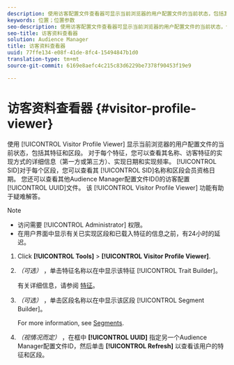 ```yaml
---
description: 使用访客配置文件查看器可显示当前浏览器的用户配置文件的当前状态，包括其特征和区段。 对于每个特征，您可以查看其SID、名称、访客特征实现方式的详细信息（第一方或第三方）、实现日期和实现频率。 对于每个区段，您可以查看其SID、名称和区段成员日期。 您还可以查看其他Audience Manager配置文件ID(UUID)的访客配置文件。 访客资料查看器有助于排除故障。
keywords: 位置；位置参数
seo-description: 使用访客配置文件查看器可显示当前浏览器的用户配置文件的当前状态，包括其特征和区段。 对于每个特征，您可以查看其SID、名称、访客特征实现方式的详细信息（第一方或第三方）、实现日期和实现频率。 对于每个区段，您可以查看其SID、名称和区段成员日期。 您还可以查看其他Audience Manager配置文件ID(UUID)的访客配置文件。 访客资料查看器有助于排除故障。
seo-title: 访客资料查看器
solution: Audience Manager
title: 访客资料查看器
uuid: 77ffe134-e08f-41de-8fc4-15494847b1d0
translation-type: tm+mt
source-git-commit: 6169e8aefc4c215c83d6229be7378f90453f19e9

---
```



#  访客资料查看器 {#visitor-profile-viewer}

使用 [!UICONTROL Visitor Profile Viewer] 显示当前浏览器的用户配置文件的当前状态，包括其特征和区段。 对于每个特征，您可以查看其名称、访客特征的实现方式的详细信息（第一方或第三方）、实现日期和实现频率。 [!UICONTROL SID]对于每个区段，您可以查看其 [!UICONTROL SID]名称和区段会员资格日期。 您还可以查看其他Audience Manager配置文件ID()的访客配置[!UICONTROL UUID]文件。 该 [!UICONTROL Visitor Profile Viewer] 功能有助于疑难解答。

>[!NOTE]
>
>* 访问需要 [!UICONTROL Administrator] 权限。
>* 在用户界面中显示有关已实现区段和已载入特征的信息之前，有24小时的延迟。


<!-- 
Traits that are not part of a segment will not appear in the
<span class="wintitle"> Visitor Profile Viewer</span>.
-->

1. Click **[!UICONTROL Tools]** &gt; **[!UICONTROL Visitor Profile Viewer]**.

1. *（可选）* ，单击特征名称以在中显示该特征 [!UICONTROL Trait Builder]。

   有关详细信息，请参阅 [特征](../features/traits/trait-details-page.md)。

1. *（可选）* ，单击区段名称以在中显示该区段 [!UICONTROL Segment Builder]。

   For more information, see [Segments](../features/segments/segments-purpose.md).

1. *（视情况而定）* ，在框中 **[!UICONTROL UUID]** 指定另一个Audience Manager配置文件ID，然后单击 **[!UICONTROL Refresh]** 以查看该用户的特征和区段。